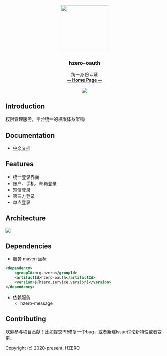 <p align="center">
    <img src="https://file.open.hand-china.com/hsop-image/doc_classify/0/fed03e0fcb9d4a408d5be052fced12d1/hzero.png" width="150">
    <h3><p style="text-align:center">hzero-oauth</p></h3>
    <p align="center">
        统一身份认证
        <br>
        <a href="http://open.hand-china.com/document-center/doc/application/10033/10154?doc_id=4843"><strong>-- Home Page --</strong></a>
        <br>
        <br>
         <a href="http://www.apache.org/licenses/LICENSE-2.0">
             <img src="https://img.shields.io/github/license/alibaba/arthas.svg" >
         </a>
    </p>    
</p>


## Introduction
权限管理服务，平台统一的权限体系架构


## Documentation
- [中文文档](http://open.hand-china.com/document-center/doc/application/10033/10154?doc_id=4843)

## Features

- 统一登录界面
- 账户、手机、邮箱登录
- 短信登录
- 第三方登录
- 单点登录

## Architecture

![](http://file.open.hand-china.com/hsop-doc/doc_classify/0/7af865a0de5f4ad2847ad69018ede20e/image.png)

## Dependencies

* 服务 maven 坐标

```xml
<dependency>
    <groupId>org.hzero</groupId>
    <artifactId>hzero-oauth</artifactId>
    <version>${hzero.service.version}</version>
</dependency>
```

* 依赖服务
    - hzero-message

## Contributing

欢迎参与项目贡献！比如提交PR修复一个bug，或者新建Issue讨论新特性或者变更。

Copyright (c) 2020-present, HZERO
